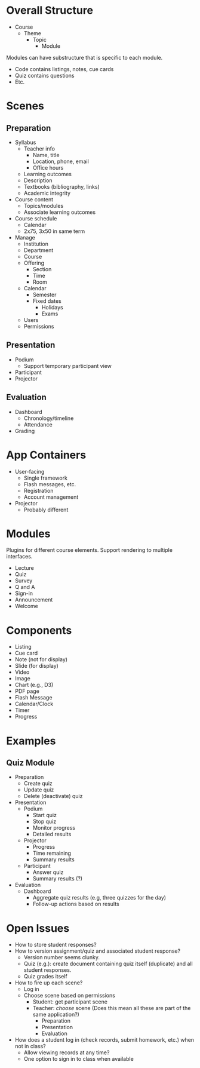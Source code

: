 # Overall Structure
- Course
  - Theme
    - Topic
      - Module

Modules can have substructure that is
specific to each module.
  - Code contains listings, notes, cue cards
  - Quiz contains questions
  - Etc. 

# Scenes

## Preparation
- Syllabus
  - Teacher info
    - Name, title
    - Location, phone, email
    - Office hours
  - Learning outcomes
  - Description
  - Textbooks (bibliography, links)
  - Academic integrity
- Course content
  - Topics/modules
  - Associate learning outcomes
- Course schedule
  - Calendar
  - 2x75, 3x50 in same term
- Manage
  - Institution
  - Department
  - Course
  - Offering
    - Section
    - Time
    - Room
  - Calendar
    - Semester
    - Fixed dates
      - Holidays
      - Exams
  - Users
  - Permissions

## Presentation
- Podium
  - Support temporary participant view
- Participant
- Projector

## Evaluation
- Dashboard
  - Chronology/timeline
  - Attendance
- Grading

# App Containers
- User-facing
  - Single framework
  - Flash messages, etc.
  - Registration
  - Account management
- Projector
  - Probably different

# Modules
Plugins for different course elements.
Support rendering to multiple interfaces.
- Lecture
- Quiz
- Survey
- Q and A
- Sign-in
- Announcement
- Welcome

# Components
- Listing
- Cue card
- Note (not for display)
- Slide (for display)
- Video
- Image
- Chart (e.g., D3)
- PDF page
- Flash Message
- Calendar/Clock
- Timer
- Progress

# Examples
## Quiz Module
- Preparation
  - Create quiz
  - Update quiz
  - Delete (deactivate) quiz
- Presentation
  - Podium
    - Start quiz
    - Stop quiz
    - Monitor progress
    - Detailed results
  - Projector
    - Progress
    - Time remaining
    - Summary results
  - Participant
    - Answer quiz
    - Summary results (?)
- Evaluation
  - Dashboard
    - Aggregate quiz results
      (e.g, three quizzes for the day)
    - Follow-up actions based on results

# Open Issues
- How to store student responses?
- How to version assignment/quiz
  and associated student response?
  - Version number seems clunky.
  - Quiz (e.g.): create document containing
    quiz itself (duplicate)
    and all student responses.
  - Quiz grades itself
- How to fire up each scene?
  - Log in
  - Choose scene based on permissions
    - Student: get participant scene
    - Teacher: _choose_ scene
      (Does this mean all these 
      are part of the same application?)
      - Preparation
      - Presentation
      - Evaluation
- How does a student log in 
  (check records, submit homework, etc.)
  when not in class?
  - Allow viewing records at any time?
  - One option to sign in to class when available
